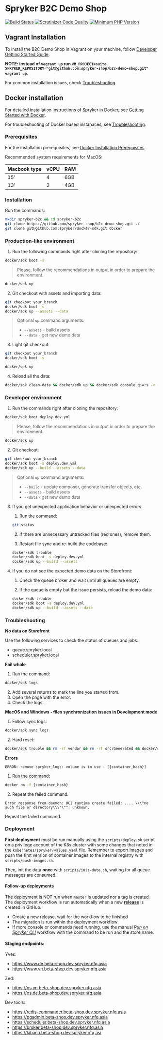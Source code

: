 # Spryker B2C Demo Shop
[![Build Status](https://github.com/spryker-shop/b2c-demo-shop/actions/workflows/ci.yml/badge.svg?branch=master)](https://github.com/spryker-shop/b2c-demo-shop/actions?query=branch:master)
[![Scrutinizer Code Quality](https://scrutinizer-ci.com/g/spryker-shop/b2c-demo-shop/badges/quality-score.png?b=master)](https://scrutinizer-ci.com/g/spryker-shop/b2c-demo-shop/?branch=master)
[![Minimum PHP Version](https://img.shields.io/badge/php-%3E%3D%207.2-8892BF.svg)](https://php.net/)

## Vagrant Installation
To install the B2C Demo Shop in Vagrant on your machine, follow [Developer Getting Started Guide](https://documentation.spryker.com/docs/dev-getting-started).

__NOTE: instead of `vagrant up` run `VM_PROJECT=suite SPRYKER_REPOSITORY="git@github.com:spryker-shop/b2c-demo-shop.git" vagrant up`__.

For common installation issues, check [Troubleshooting](https://documentation.spryker.com/docs/troubleshooting).

## Docker installation

For detailed installation instructions of Spryker in Docker, see [Getting Started with Docker](https://documentation.spryker.com/docs/getting-started-with-docker).

For troubleshooting of Docker based instanaces, see [Troubleshooting](https://documentation.spryker.com/docs/spryker-in-docker-troubleshooting).

### Prerequisites

For the installation prerequisites, see [Docker Installation Prerequisites](https://documentation.spryker.com/docs/docker-installation-prerequisites).

Recommended system requirements for MacOS:

|Macbook type|vCPU| RAM|
|---|---|---|
|15' | 4 | 6GB |
|13' | 2 | 4GB |

### Installation

Run the commands:
```bash
mkdir spryker-b2c && cd spryker-b2c
git clone https://github.com/spryker-shop/b2c-demo-shop.git ./
git clone git@github.com:spryker/docker-sdk.git docker
```

### Production-like environment

1. Run the following commands right after cloning the repository:

```bash
docker/sdk boot -s
```

> Please, follow the recommendations in output in order to prepare the environment.

```bash
docker/sdk up
```

2. Git checkout with assets and importing data:

```bash
git checkout your_branch
docker/sdk boot -s
docker/sdk up --assets --data
```

> Optional `up` command arguments:
>
> - `--assets` - build assets
> - `--data` - get new demo data

3. Light git checkout:

```bash
git checkout your_branch
docker/sdk boot -s

docker/sdk up
```

4. Reload all the data:

```bash
docker/sdk clean-data && docker/sdk up && docker/sdk console q:w:s -v -s
```

### Developer environment

1. Run the commands right after cloning the repository:

```bash
docker/sdk boot deploy.dev.yml
```

> Please, follow the recommendations in output in order to prepare the environment.

```bash
docker/sdk up
```

2. Git checkout:

```bash
git checkout your_branch
docker/sdk boot -s deploy.dev.yml
docker/sdk up --build --assets --data
```

> Optional `up` command arguments:
>
> - `--build` - update composer, generate transfer objects, etc.
> - `--assets` - build assets
> - `--data` - get new demo data

3. If you get unexpected application behavior or unexpected errors:

    1. Run the command:
    ```bash
    git status
    ```

    2. If there are unnecessary untracked files (red ones), remove them.

    3. Restart file sync and re-build the codebase:
    ```bash
    docker/sdk trouble
    docker/sdk boot -s deploy.dev.yml
    docker/sdk up --build --assets
    ```

4. If you do not see the expected demo data on the Storefront:

    1. Check the queue broker and wait until all queues are empty.

    2. If the queue is empty but the issue persists, reload the demo data:
    ```bash
    docker/sdk trouble
    docker/sdk boot -s deploy.dev.yml
    docker/sdk up --build --assets --data
    ```

### Troubleshooting

**No data on Storefront**

Use the following services to check the status of queues and jobs:
- queue.spryker.local
- scheduler.spryker.local

**Fail whale**

1. Run the command:
```bash
docker/sdk logs
```
2. Add several returns to mark the line you started from.
3. Open the page with the error.
4. Check the logs.

**MacOS and Windows - files synchronization issues in Development mode**

1. Follow sync logs:
```bash
docker/sdk sync logs
```
2. Hard reset:
```bash
docker/sdk trouble && rm -rf vendor && rm -rf src/Generated && docker/sdk sync && docker/sdk up
```

**Errors**

`ERROR: remove spryker_logs: volume is in use - [{container_hash}]`

1. Run the command:
```bash
docker rm -f {container_hash}
```
2. Repeat the failed command.

`Error response from daemon: OCI runtime create failed: .... \\\"no such file or directory\\\"\"": unknown.`

Repeat the failed command.

### Deployment

**First deployment** must be run manually using the `scripts/deploy.sh` script on a privilege account
of the K8s cluster with some changes that noted in the `kubernetes/spryker/values.yaml` file.
Remember to export images and push the first version of container images to the internal registry
with `scripts/push-images.sh`.

Then, init the data **once** with `scripts/init-data.sh`, waiting for all queue messages are consumed.

#### Follow-up deployments

The deployment is NOT run when `master` is updated nor a tag is created. The deployment workflow is
run automatically when a new [**release**](https://github.com/nfq-asia/spryker-beta-shop/releases) is created in GitHub.

* Create a new release, wait for the workflow to be finished
* The migration is run within the deployment workflow
* If more console or commands need running, use the manual [*Run on Spryker CLI*](https://github.com/nfq-asia/spryker-beta-shop/actions/workflows/spryker_cli.yml)
workflow with the command to be run and the store name.

#### Staging endpoints:

Yves:
* https://www.de.beta-shop.dev.spryker.nfq.asia
* https://www.vn.beta-shop.dev.spryker.nfq.asia

Zed:
* https://os.vn.beta-shop.dev.spryker.nfq.asia
* https://os.de.beta-shop.dev.spryker.nfq.asia

Dev tools:
* https://redis-commander.beta-shop.dev.spryker.nfq.asia
* https://pgadmin.beta-shop.dev.spryker.nfq.asia
* https://scheduler.beta-shop.dev.spryker.nfq.asia
* https://broker.beta-shop.dev.spryker.nfq.asia
* https://kibana.beta-shop.dev.spryker.nfq.asi
